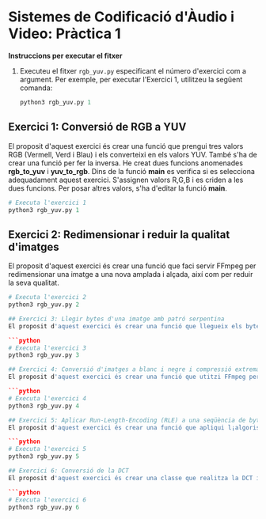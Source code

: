 # Sistemes de Codificació d'Àudio i Video: Pràctica 1
**Instruccions per executar el fitxer**
1. Executeu el fitxer `rgb_yuv.py` especificant el número d'exercici com a argument. Per exemple, per executar l'Exercici 1, utilitzeu la següent comanda:
   ```python
   python3 rgb_yuv.py 1

## Exercici 1: Conversió de RGB a YUV
El proposit d'aquest exercici és crear una funció que prengui tres valors RGB (Vermell, Verd i Blau) i els converteixi en els valors YUV. També s'ha de crear una funció per fer la inversa.
He creat dues funcions anomenades **rgb_to_yuv** i **yuv_to_rgb**. Dins de la funció **main** es verifica si es selecciona adequadament aquest exercici. S'assignen valors R,G,B i es criden a les dues funcions. Per posar altres valors, s'ha d'editar la funció **main**.

```python
# Executa l'exercici 1
python3 rgb_yuv.py 1
```
## Exercici 2: Redimensionar i reduir la qualitat d'imatges
El proposit d'aquest exercici és crear una funció que faci servir FFmpeg per redimensionar una imatge a una nova amplada i alçada, així com per reduir la seva qualitat.

```python
# Executa l'exercici 2
python3 rgb_yuv.py 2

## Exercici 3: Llegir bytes d'una imatge amb patró serpentina
El proposit d'aquest exercici és crear una funció que llegueix els bytes d'una imatge en una patró serpertina, llegeix els bytes d'una imatge seguint un patró específic que serpenteja dreta i esquerra a travñes de les files i les columnes de la imatge.

```python
# Executa l'exercici 3
python3 rgb_yuv.py 3

## Exercici 4: Conversió d'imatges a blanc i negre i compressió extrema:
El proposit d'aquest exercici és crear una funció que utitzi FFmpeg per convertir una imatge a blanc i negre i aplicar una compressió extrema.

```python
# Executa l'exercici 4
python3 rgb_yuv.py 4

## Exercici 5: Aplicar Run-Length-Encoding (RLE) a una seqüència de bytes
El proposit d'aquest exercici és crear una funció que apliqui l¡algorisme RLE a una seqüència de bytes.

```python
# Executa l'exercici 5
python3 rgb_yuv.py 5

## Exercici 6: Conversió de la DCT
El proposit d'aquest exercici és crear una classe que realitza la DCT i la IDCT en una imatge.

```python
# Executa l'exercici 6
python3 rgb_yuv.py 6




